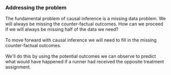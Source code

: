 ### Addressing the problem
The fundamental problem of causal inference is a missing data problem. We will always be missing the counter-factual outcomes. How can we proceed if we will always be missing half of the data we need?
<br>
<br>
To move forward with causal inference we will need to fill in the missing counter-factual outcomes.
<br>
<br>
We'll do this by using the potential outcomes we can observe to predict what would have happened if a runner had received the opposite treatment assignment. 
